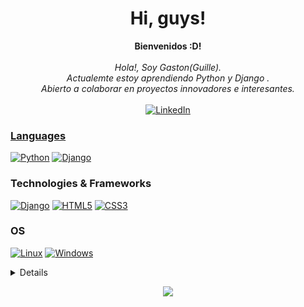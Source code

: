 <h1 align="center">Hi, guys!</h1>

<p align="center">
    <b>Bienvenidos :D!</b><br><br>
    <i>
        Hola!, Soy Gaston(Guille).<br>
        Actualemte estoy aprendiendo Python y Django .<br>
        Abierto a colaborar en proyectos innovadores e interesantes.<br>
    </i><br>
    <a href="https://www.linkedin.com/in/gaston010gv">
        <img src="https://img.shields.io/badge/LinkedIn-blue?style=flat-square&logo=linkedin" alt="LinkedIn">
</p>

### Languages
[![Python](https://img.shields.io/badge/python-black?style=for-the-badge&logo=python)](https://github.com/gaston010)
[![Django](https://img.shields.io/badge/django-black?style=for-the-badge&logo=django)](https://github.com/gaston010)



### Technologies & Frameworks
[![Django](https://img.shields.io/badge/django-black?style=for-the-badge&logo=django)](https://github.com/gaston010)
[![HTML5](https://img.shields.io/badge/html5-black?style=for-the-badge&logo=html5)](https://hub.docker.com/u/gaston010)
[![CSS3](https://img.shields.io/badge/css3-black?style=for-the-badge&logo=css3)](https://hub.docker.com/u/gaston010)

### OS
[![Linux](https://img.shields.io/badge/linux-black?style=for-the-badge&logo=Linux)](https://github.com/gaston010)
[![Windows](https://img.shields.io/badge/Windows-black?style=for-the-badge&logo=Windows)](https://github.com/gaston010)

<details>
<p align="center">
  <a href="https://github.com/gaston010">
    <img src="http://github-profile-summary-cards.vercel.app/api/cards/profile-details?username=gaston010&theme=transparent" />
  </a>
  <a href="https://github.com/gaston010">
    <img src="https://github-readme-streak-stats.herokuapp.com/?user=gaston010&hide_border=true&card_width=338&theme=transparent" />
  </a>
  <a href="https://github.com/gaston010">
    <img src="http://github-profile-summary-cards.vercel.app/api/cards/stats?username=gaston010&theme=transparent" />
  </a>
  <a href="https://github.com/gaston010">
    <img src="https://github-readme-stats.vercel.app/api/top-langs/?username=gaston010&langs_count=10&exclude_repo=&hide=jupyter%20notebook,vim%20script,cmake,makefile,batchfile,emacs%20lisp,css,html&layout=default&card_width=699&hide_border=true&theme=transparent" />
  </a>
</p>
    [![Harlok's wakatime stats](https://github-readme-stats.vercel.app/api/wakatime?username=Harlok)](https://github.com/anuraghazra/github-readme-stats)
</details>

<p align="center">
  <a href="https://github.com/gaston010">
    <img src="https://komarev.com/ghpvc/?username=gaston010&color=blue&style=flat)" />
  </a>
</p>
<!--

- 🔭 I’m currently working on ...Project integer for django on Alkemy-Bootcamp
- 🌱 I’m currently learning ... Django and Python
- 👯 I’m looking to collaborate on ...
- 🤔 I’m looking for help with ...
- 💬 Ask me about ...
- 📫 How to reach me: ...
- 😄 Pronouns: ...Guille
- ⚡ Fun fact: ...
-->

